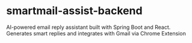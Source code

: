 # smartmail-assist-backend
AI-powered email reply assistant built with Spring Boot and React. Generates smart replies and integrates with Gmail via Chrome Extension
